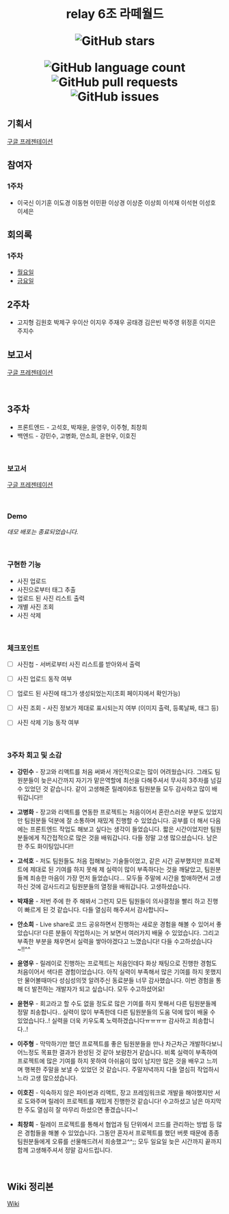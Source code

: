 <h1 align="center">
relay 6조 라떼월드

![GitHub stars](https://img.shields.io/github/stars/boostcamp-2020/relay_06?style=social)

![GitHub language count](https://img.shields.io/github/languages/count/boostcamp-2020/relay_06) ![GitHub pull requests](https://img.shields.io/github/issues-pr/boostcamp-2020/relay_06?color=green) ![GitHub issues](https://img.shields.io/github/issues/boostcamp-2020/relay_06)  

</h1>

## 기획서
[구글 프레젠테이션](https://docs.google.com/presentation/d/1KVMY72W_LfYM90A4zkEgC6fcdEBQH48g6vqVKTmdzu0/edit?usp=sharing)


## 참여자

### 1주차
- 이국신 이기훈 이도경 이동현 이민환 이상경 이상준 이상희 이석재 이석현 이성호 이세은

## 회의록

### 1주차
- [월요일](https://github.com/boostcamp-2020/relay_06/wiki/1%EC%A3%BC%EC%B0%A8-%EB%9D%BC%EB%96%BC-%EC%B1%8C%EB%A6%B0%EC%A7%80)
- [금요일](https://github.com/boostcamp-2020/relay_06/wiki/1%EC%A3%BC%EC%B0%A8-%ED%9A%8C%EC%9D%98%EB%A1%9D)



## 2주차

- 고지형 김원호 박제구 우이산 이지우 주재우 공태경 김은빈 박주영 위정훈 이지은 주지수

## 보고서
[구글 프레젠테이션](https://docs.google.com/presentation/d/12FspZqdx95bm8alaWhPOS-pAS61bdO3rLEU2ICQPA0w/edit#slide=id.p1)



<br>



## 3주차

* 프론트엔드 - 고석호, 박재윤, 윤영우, 이주형, 최창희
* 백엔드 - 강민수, 고병화, 안소희, 윤현우, 이호진



<br>



###  보고서

[구글 프레젠테이션](https://docs.google.com/presentation/d/1dms7SawJlIm04KrfBZuAVmuF2qzYGKMOuQi9eTNyGKs/edit?usp=sharing)



<br>



### Demo

*데모 배포는 종료되었습니다.*


<br>



### 구현한 기능

* 사진 업로드
* 사진으로부터 태그 추출
* 업로드 된 사진 리스트 출력
* 개별 사진 조회
* 사진 삭제



<br>



### 체크포인트

- [ ] 사진첩 - 서버로부터 사진 리스트를 받아와서 출력
- [ ] 사진 업로드 동작 여부
- [ ] 업로드 된 사진에 태그가 생성되었는지(조회 페이지에서 확인가능)
- [ ] 사진 조회 - 사진 정보가 제대로 표시되는지 여부 (이미지 출력, 등록날짜, 태그 등)
- [ ] 사진 삭제 기능 동작 여부



<br>



### 3주차 회고 및 소감

* **강민수** - 장고와 리액트를 처음 써봐서 개인적으로는 많이 어려웠습니다. 그래도 팀원분들이 늦은시간까지 자기가 맡은역할에 최선을 다해주셔서 무사히 3주차를 넘길 수 있었던 것 같습니다. 같이 고생해준 릴레이6조 팀원분들 모두 감사하고 많이 배워갑니다!!

* **고병화** - 장고와 리액트를 연동한 프로젝트는 처음이어서 혼란스러운 부분도 있었지만 팀원분들 덕분에 잘 소통하며 재밌게 진행할 수 있었습니다. 공부를 더 해서 다음에는 프론트엔드 작업도 해보고 싶다는 생각이 들었습니다. 짧은 시간이었지만 팀원분들에게 직간접적으로 많은 것을 배워갑니다. 다들 정말 고생 많으셨습니다. 남은 한 주도 화이팅입니다!!

* **고석호** - 저도 팀원들도 처음 접해보는 기술들이었고, 같은 시간 공부했지만 프로젝트에 제대로 된 기여를 하지 못해 제 실력이 많이 부족하다는 것을 깨달았고, 팀원분들께 죄송한 마음이 가장 먼저 들었습니다...
  모두들 주말에 시간을 할애하면서 고생하신 것에 감사드리고 팀원분들의 열정을 배워갑니다. 고생하셨습니다.

* **박재윤** - 저번 주에 한 주 해봐서 그런지 모든 팀원들이 의사결정을 빨리 하고 진행이 빠르게 된 것 같습니다. 다들 열심히 해주셔서 감사합니다~

* **안소희** - Live share로 코드 공유하면서 진행하는 새로운 경험을 해볼 수 있어서 좋았습니다! 다른 분들이 작업하시는 거 보면서 여러가지 배울 수 있었습니다. 그리고 부족한 부분을 채우면서 실력을 쌓아야겠다고 느꼈습니다! 다들 수고하셨습니다~!!^^

* **윤영우** - 릴레이로 진행하는 프로젝트는 처음인데다 화상 채팅으로 진행한 경험도 처음이어서 색다른 경험이었습니다. 아직 실력이 부족해서 많은 기여를 하지 못했지만 물어볼때마다 성심성의껏 알려주신 동료분들 너무 감사했습니다. 이번 경험을 통해 더 발전하는 개발자가 되고 싶습니다. 모두 수고하셨어요!

* **윤현우** - 회고라고 할 수도 없을 정도로 많은 기여를 하지 못해서 다른 팀원분들께 정말 죄송합니다.. 실력이 많이 부족한데 다른 팀원분들의 도움 덕에 많이 배울 수 있었습니다..! 실력을 더욱 키우도록 노력하겠습니다ㅠㅠㅠㅠ 감사하고 죄송합니다..!

* **이주형** - 막막하기만 했던 프로젝트를 좋은 팀원분들을 만나 차근차근 개발하다보니 어느정도 목표한 결과가 완성된 것 같아 보람찬거 같습니다. 비록 실력이 부족하여 프로젝트에 많은 기여를 하지 못하여 아쉬움이 많이 남지만 많은 것을 배우고 느끼며 행복한 주말을 보낼 수 있었던 것 같습니다. 주말저녁까지 다들 열심히 작업하시느라 고생 많으셨습니다.

* **이호진** - 익숙하지 않은 파이썬과 리액트, 장고 프레임워크로 개발을 해야했지만 서로 도와주며 릴레이 프로젝트를 재밌게 진행한것 같습니다! 수고하셨고 남은 마지막 한 주도 열심히 잘 마무리 하셨으면 좋겠습니다~!

* **최창희** - 릴레이 프로젝트를 통해서 협업과 팀 단위에서 코드를 관리하는 방법 등 많은 경험들을 해볼 수 있었습니다. 그동안 혼자서 프로젝트를 했던 버릇 때문에 종종 팀원분들에게 오류를 선물해드려서 죄송했고^^;; 모두 일요일 늦은 시간까지 끝까지 함께 고생해주셔서 정말 감사드립니다.



<br>



## Wiki 정리본

[Wiki](https://github.com/boostcamp-2020/relay_06/wiki/2020-08-07-2%EC%A3%BC%EC%B0%A8-%EC%9E%90%EC%97%B0%EC%96%B4%EC%B2%98%EB%A6%AC)

